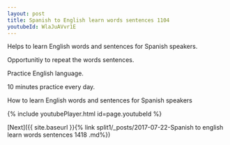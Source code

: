 ```yaml
---
layout: post
title: Spanish to English learn words sentences 1104 
youtubeId: WlaJuAVvr1E
---
```

 
 
Helps to learn English words and sentences for Spanish speakers.

Opportunitiy to repeat the words sentences. 

Practice English language. 
 
10 minutes practice every day. 
 
How to learn English words and sentences for Spanish speakers 
 
{% include youtubePlayer.html id=page.youtubeId %}
 
 
[Next]({{ site.baseurl }}{% link  split1/_posts/2017-07-22-Spanish to english learn words sentences 1418 .md%})
 
